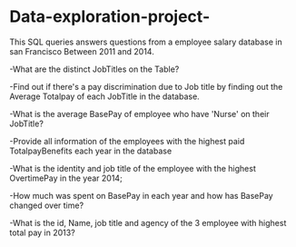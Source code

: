 # Data-exploration-project- 
This SQL queries answers questions from a
 employee salary database in san  Francisco 
Between 2011 and 2014. 

-What are the distinct JobTitles on the Table? 

-Find out if there's a pay discrimination due to Job title by finding  out the Average Totalpay of each JobTitle in the database. 


-What is the average BasePay of employee who have 'Nurse' on their JobTitle? 



-Provide all information of the employees with the highest paid TotalpayBenefits each year in the database 

-What is the identity and job title of the employee with the highest OvertimePay in the year 2014; 

-How much was spent on BasePay in each year and how has BasePay changed over time? 

-What is the id, Name, job title and agency of the 3 employee with  highest total pay  in 2013? 
